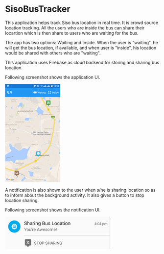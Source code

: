 # SisoBusTracker
This application helps track Siso bus location in real time.
It is crowd source location tracking. All the users who are inside the bus can share their locartion which is then share to users who are waiting for the bus.

The app has two options: Waiting and Inside.
When the user is "waiting", he will get the bus location, if available, and when user is "inside", his location would be shared with others who are "waiting".

This application uses Firebase as cloud backend for storing and sharing bus location.

Following screenshot shows the application UI.

![Alt text](https://github.com/amoghbihani/SisoBusTracker/blob/master/screenshots/screenshot.png)

A notification is also shown to the user when s/he is sharing location so as to inform about the background activity. It also gives a button to stop location sharing.

Following screenshot shows the notification UI.

![Alt text](https://github.com/amoghbihani/SisoBusTracker/blob/master/screenshots/notification.png)
